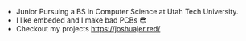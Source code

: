 - Junior Pursuing a BS in Computer Science at Utah Tech University.
- I like embeded and I make bad PCBs 😎
- Checkout my projects https://joshuajer.red/
